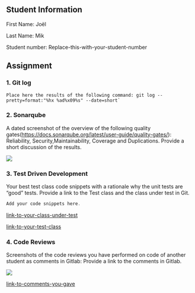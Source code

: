 ## Student Information

First Name: Joël

Last Name: Mik

Student number: Replace-this-with-your-student-number

## Assignment 

### 1. Git log

```
Place here the results of the following command: git log --pretty=format:"%hx %ad%x09%s" --date=short`
```

### 2. Sonarqube

A dated screenshot of the overview of the following  quality gates(https://docs.sonarqube.org/latest/user-guide/quality-gates/): Reliability, Security,Maintainability, Coverage and Duplications. Provide a short discussion of the results.

![](/replace-this-with-path-to-your-png-file/dated-screenshot-sonarqube-qualitygates.png)  

### 3. Test Driven Development

Your best test class code snippets with a rationale why the unit tests are “good” tests.  Provide a link to the Test class and the class under test in Git.

```java
Add your code snippets here.
```

[link-to-your-class-under-test](/somerepo/path-to-file)

[link-to-your-test-class](/somerepo/path-to-file)

### 4. Code Reviews

Screenshots of the code reviews you have performed on code of another student as comments in Gitlab: Provide a link to the comments in Gitlab.

![](/replace-this-with-path-to-your-png-file/screenshot-code-reviews.png) 

[link-to-comments-you-gave](/somerepo/path-to-file)

